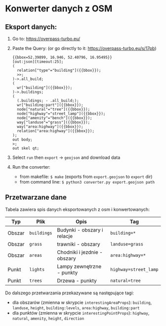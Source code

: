# Konwerter danych z OSM

## Eksport danych:

1. Go to: https://overpass-turbo.eu/
2. Paste the Query:
   (or go directly to it: https://overpass-turbo.eu/s/17pb)

   ```
   {{bbox=52.39899, 16.946, 52.40796, 16.95495}}
   [out:json][timeout:25];
   (
     relation["type"="building"]({{bbox}});
     >>;
   )->.all_build;
   (
     wr["building"]({{bbox}});
   )->.buildings;
   (
     (.buildings; - .all_build;);
     wr["building:part"]({{bbox}});
     node["natural"="tree"]({{bbox}});
     node["highway"="street_lamp"]({{bbox}});
     node["amenity"="bench"]({{bbox}});
     way["landuse"="grass"]({{bbox}});
     way["area:highway"]({{bbox}});
     relation["area:highway"]({{bbox}});
   );
   out body;
   >;
   out skel qt;
   ```

3. Select `run` then `export` -> `geojson` and download data
4. Run the converter:
   - from makefile: `$ make` (exports from `export.geojson` to `export` dir)
   - from command line: `$ python3 converter.py export.geojson path`

## Przetwarzane dane

Tabela zawiera spis danych eksportowanych z osm i konwertowanych:

| Typ    | Plik        | Opis                         | Tag                   |
| ------ | ----------- | ---------------------------- | --------------------- |
| Obszar | `buildings` | Budynki - obszary i relacje  | `building=*`          |
| Obszar | `grass`     | trawniki - obszary           | `landuse=grass`       |
| Obszar | `areas`     | Chodniki i jezdnie - obszary | `area:highway=*`      |
| Punkt  | `lights`    | Lampy zewnętrzne - punkty    | `highway=street_lamp` |
| Punkt  | `trees`     | Drzewa - punkty              | `natural=tree`        |

Do dalszego przetwarzania przekazywane są następujące tagi:

- dla obszarów (zmienna w skrypcie `interestingAreaProps`): `building`, `landuse`, `height`, `building:levels`, `area:highway`, `building:part`
- dla punktów (zmienna w skrypcie `interestingPointProps`): `highway`, `natural`, `amenity`, `height`, `direction`
